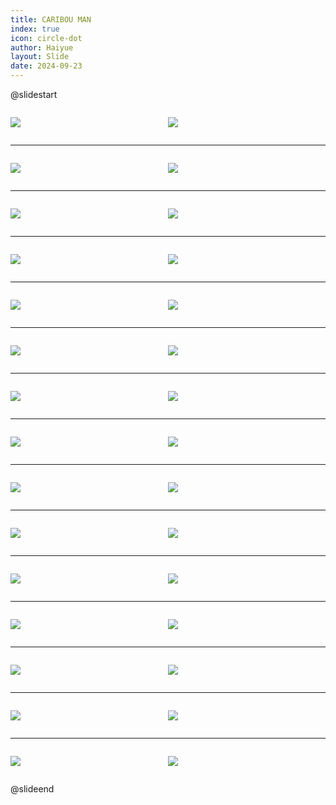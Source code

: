 ```yaml
---
title: CARIBOU MAN
index: true
icon: circle-dot
author: Haiyue
layout: Slide
date: 2024-09-23
---
```

 
@slidestart

<div style="display:flex">
<div style="flex:1">

![](https://raw.githubusercontent.com/yclord/reading/refs/heads/master/english/Level-T/CARIBOU%20MAN/001.webp)
</div>
<div style="flex:1">

![](https://raw.githubusercontent.com/yclord/reading/refs/heads/master/english/Level-T/CARIBOU%20MAN/002.webp)
</div>
</div>

---

<div style="display:flex">
<div style="flex:1">

![](https://raw.githubusercontent.com/yclord/reading/refs/heads/master/english/Level-T/CARIBOU%20MAN/003.webp)
</div>
<div style="flex:1">

![](https://raw.githubusercontent.com/yclord/reading/refs/heads/master/english/Level-T/CARIBOU%20MAN/004.webp)
</div>
</div>

---

<div style="display:flex">
<div style="flex:1">

![](https://raw.githubusercontent.com/yclord/reading/refs/heads/master/english/Level-T/CARIBOU%20MAN/005.webp)
</div>
<div style="flex:1">

![](https://raw.githubusercontent.com/yclord/reading/refs/heads/master/english/Level-T/CARIBOU%20MAN/006.webp)
</div>
</div>

---

<div style="display:flex">
<div style="flex:1">

![](https://raw.githubusercontent.com/yclord/reading/refs/heads/master/english/Level-T/CARIBOU%20MAN/007.webp)
</div>
<div style="flex:1">

![](https://raw.githubusercontent.com/yclord/reading/refs/heads/master/english/Level-T/CARIBOU%20MAN/008.webp)
</div>
</div>

---

<div style="display:flex">
<div style="flex:1">

![](https://raw.githubusercontent.com/yclord/reading/refs/heads/master/english/Level-T/CARIBOU%20MAN/009.webp)
</div>
<div style="flex:1">

![](https://raw.githubusercontent.com/yclord/reading/refs/heads/master/english/Level-T/CARIBOU%20MAN/010.webp)
</div>
</div>

---

<div style="display:flex">
<div style="flex:1">

![](https://raw.githubusercontent.com/yclord/reading/refs/heads/master/english/Level-T/CARIBOU%20MAN/011.webp)
</div>
<div style="flex:1">

![](https://raw.githubusercontent.com/yclord/reading/refs/heads/master/english/Level-T/CARIBOU%20MAN/012.webp)
</div>
</div>

---

<div style="display:flex">
<div style="flex:1">

![](https://raw.githubusercontent.com/yclord/reading/refs/heads/master/english/Level-T/CARIBOU%20MAN/013.webp)
</div>
<div style="flex:1">

![](https://raw.githubusercontent.com/yclord/reading/refs/heads/master/english/Level-T/CARIBOU%20MAN/014.webp)
</div>
</div>

---

<div style="display:flex">
<div style="flex:1">

![](https://raw.githubusercontent.com/yclord/reading/refs/heads/master/english/Level-T/CARIBOU%20MAN/015.webp)
</div>
<div style="flex:1">

![](https://raw.githubusercontent.com/yclord/reading/refs/heads/master/english/Level-T/CARIBOU%20MAN/016.webp)
</div>
</div>

---

<div style="display:flex">
<div style="flex:1">

![](https://raw.githubusercontent.com/yclord/reading/refs/heads/master/english/Level-T/CARIBOU%20MAN/017.webp)
</div>
<div style="flex:1">

![](https://raw.githubusercontent.com/yclord/reading/refs/heads/master/english/Level-T/CARIBOU%20MAN/018.webp)
</div>
</div>

---

<div style="display:flex">
<div style="flex:1">

![](https://raw.githubusercontent.com/yclord/reading/refs/heads/master/english/Level-T/CARIBOU%20MAN/019.webp)
</div>
<div style="flex:1">

![](https://raw.githubusercontent.com/yclord/reading/refs/heads/master/english/Level-T/CARIBOU%20MAN/020.webp)
</div>
</div>

---

<div style="display:flex">
<div style="flex:1">

![](https://raw.githubusercontent.com/yclord/reading/refs/heads/master/english/Level-T/CARIBOU%20MAN/021.webp)
</div>
<div style="flex:1">

![](https://raw.githubusercontent.com/yclord/reading/refs/heads/master/english/Level-T/CARIBOU%20MAN/022.webp)
</div>
</div>

---

<div style="display:flex">
<div style="flex:1">

![](https://raw.githubusercontent.com/yclord/reading/refs/heads/master/english/Level-T/CARIBOU%20MAN/023.webp)
</div>
<div style="flex:1">

![](https://raw.githubusercontent.com/yclord/reading/refs/heads/master/english/Level-T/CARIBOU%20MAN/024.webp)
</div>
</div>

---

<div style="display:flex">
<div style="flex:1">

![](https://raw.githubusercontent.com/yclord/reading/refs/heads/master/english/Level-T/CARIBOU%20MAN/025.webp)
</div>
<div style="flex:1">

![](https://raw.githubusercontent.com/yclord/reading/refs/heads/master/english/Level-T/CARIBOU%20MAN/026.webp)
</div>
</div>

---

<div style="display:flex">
<div style="flex:1">

![](https://raw.githubusercontent.com/yclord/reading/refs/heads/master/english/Level-T/CARIBOU%20MAN/027.webp)
</div>
<div style="flex:1">

![](https://raw.githubusercontent.com/yclord/reading/refs/heads/master/english/Level-T/CARIBOU%20MAN/028.webp)
</div>
</div>

---

<div style="display:flex">
<div style="flex:1">

![](https://raw.githubusercontent.com/yclord/reading/refs/heads/master/english/Level-T/CARIBOU%20MAN/029.webp)
</div>
<div style="flex:1">

![](https://raw.githubusercontent.com/yclord/reading/refs/heads/master/english/Level-T/CARIBOU%20MAN/030.webp)
</div>
</div>

@slideend